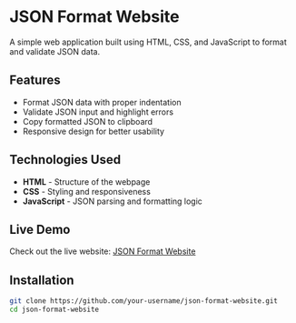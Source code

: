 # JSON Format Website

A simple web application built using HTML, CSS, and JavaScript to format and validate JSON data.

## Features
- Format JSON data with proper indentation
- Validate JSON input and highlight errors
- Copy formatted JSON to clipboard
- Responsive design for better usability

## Technologies Used
- **HTML** - Structure of the webpage
- **CSS** - Styling and responsiveness
- **JavaScript** - JSON parsing and formatting logic

## Live Demo
Check out the live website: [JSON Format Website](https://truejsonstyle.netlify.app/)

## Installation
```sh
git clone https://github.com/your-username/json-format-website.git
cd json-format-website
